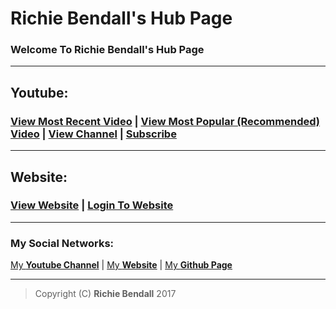 # Richie Bendall's Hub Page
### Welcome To Richie Bendall's Hub Page
___
## Youtube:
### [View Most Recent Video](https://goo.gl/KDVU0S) | [View Most Popular (Recommended) Video](https://goo.gl/2jEjHI) | [View Channel](https://goo.gl/vgnmqx) | [Subscribe](https://goo.gl/PFIMfe)
___
## Website:
### [View Website](https://www.richie-bendall.ml) | [Login To Website](https://www.richie-bendall.ml/wp-admin)
___
### My Social Networks:
[My **Youtube Channel**](https://www.youtube.com/channel/UCxOiLzcbFeW-Ayz_MbgWIXw)
|
[My **Website**](https://www.richie-bendall.ml)
|
[My **Github Page**](https://github.com/Richienb)
___
> Copyright (C) **Richie Bendall** 2017
